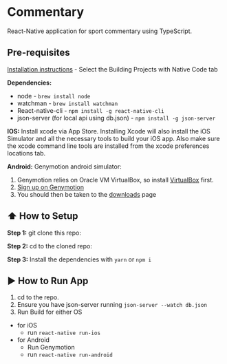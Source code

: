 #  Commentary
React-Native application for sport commentary using TypeScript.


## Pre-requisites

 [Installation instructions](http://facebook.github.io/react-native/docs/getting-started.html) - Select the Building Projects with Native Code tab

**Dependencies:**
  * node - `brew install node`
  * watchman - `brew install watchman`
  * React-native-cli - `npm install -g react-native-cli`
  * json-server (for local api using db.json) - `npm install -g json-server`

**IOS:** Install xcode via App Store. Installing Xcode will also install the iOS Simulator and all the necessary tools to build your iOS app. Also make sure the xcode command line tools are installed from the xcode preferences locations tab.

**Android:** Genymotion android simulator:
  1. Genymotion relies on Oracle VM VirtualBox, so install [VirtualBox](https://www.virtualbox.org/wiki/Downloads) first.
  2. [Sign up on Genymotion](https://www.genymotion.com/account/create/)
  3. You should then be taken to the [downloads](https://www.genymotion.com/download/) page

## :arrow_up: How to Setup

**Step 1:** git clone this repo:

**Step 2:** cd to the cloned repo:

**Step 3:** Install the dependencies with `yarn` or `npm i`
 


## :arrow_forward: How to Run App

1. cd to the repo.
2. Ensure you have json-server running `json-server --watch db.json`
3. Run Build for either OS
  * for iOS
    * run `react-native run-ios`
  * for Android
    * Run Genymotion
    * run `react-native run-android`
